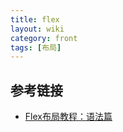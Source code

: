 ```yaml
---
title: flex
layout: wiki
category: front
tags: [布局]
---
```




## 参考链接

* [Flex布局教程：语法篇](http://www.ruanyifeng.com/blog/2015/07/flex-grammar.html?utm_source=tuicool)
